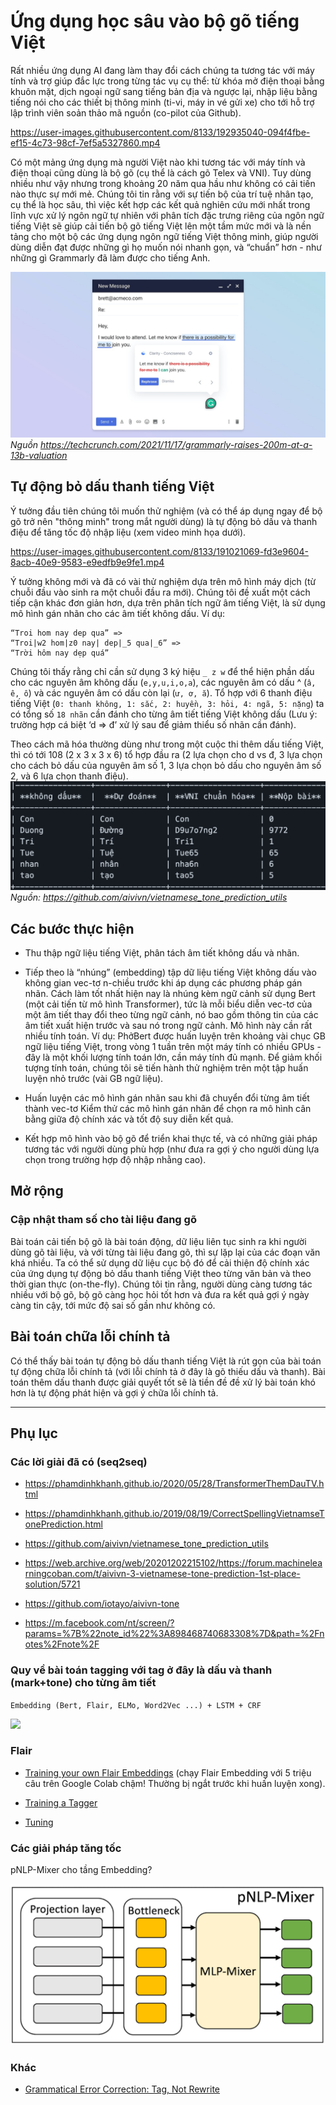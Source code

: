 # Ứng dụng học sâu vào bộ gõ tiếng Việt

Rất nhiều ứng dụng AI đang làm thay đổi cách chúng ta tương tác với máy tính và trợ giúp đắc lực trong từng tác vụ cụ thể: từ khóa mở điện thoại bằng khuôn mặt, dịch ngoại ngữ sang tiếng bản địa và ngược lại, nhập liệu bằng tiếng nói cho các thiết bị thông minh (ti-vi, máy in vé gửi xe) cho tới hỗ trợ lập trình viên soản thảo mã nguồn (co-pilot của Github).

https://user-images.githubusercontent.com/8133/192935040-094f4fbe-ef15-4c73-98cf-7ef5a5327860.mp4

Có một mảng ứng dụng mà người Việt nào khi tương tác với máy tính và điện thoại cũng dùng là bộ gõ (cụ thể là cách gõ Telex và VNI). Tuy dùng nhiều như vậy nhưng trong khoảng 20 năm qua hầu như không có cải tiến nào thực sự mới mẻ. Chúng tôi tin rằng với sự tiến bộ của trí tuệ nhân tạo, cụ thể là học sâu, thì việc kết hợp các kết quả nghiên cứu mới nhất trong lĩnh vực xử lý ngôn ngữ tự nhiên với phân tích đặc trưng riêng của ngôn ngữ tiếng Việt sẽ giúp cải tiến bộ gõ tiếng Việt lên một tầm mức mới và là nền tảng cho một bộ các ứng dụng ngôn ngữ tiếng Việt thông minh, giúp người dùng diễn đạt được những gì họ muốn nói nhanh gọn, và “chuẩn” hơn - như những gì Grammarly đã làm được cho tiếng Anh.

![](files/GrammarlyforMac_Windows_Gmail.jpg)
*Nguồn https://techcrunch.com/2021/11/17/grammarly-raises-200m-at-a-13b-valuation*

## Tự động bỏ dấu thanh tiếng Việt

Ý tưởng đầu tiên chúng tôi muốn thử nghiệm (và có thể áp dụng ngay để bộ gõ trở nên "thông minh" trong mắt người dùng) là tự động bỏ dấu và thanh điệu để tăng tốc độ nhập liệu (xem video minh họa dưới).

https://user-images.githubusercontent.com/8133/191021069-fd3e9604-8acb-40e9-9583-e9edfb9e9fe1.mp4


Ý tưởng không mới và đã có vài thử nghiệm dựa trên mô hình máy dịch (từ chuỗi đầu vào sinh ra một  chuỗi đầu ra mới). Chúng tôi đề xuất một cách tiếp cận khác đơn giản hơn, dựa trên phân tích ngữ âm tiếng Việt, là sử dụng mô hình gán nhãn cho các âm tiết không dấu. Ví dụ:
```
“Troi hom nay dep qua” => 
“Troi|w2 hom|z0 nay| dep|_5 qua|_6” => 
“Trời hôm nay dẹp quá”
```

Chúng tôi thấy rằng chỉ cần sử dụng 3 ký hiệu `_ z w` để thể hiện phần dấu cho các nguyên âm không dấu (`e,y,u,i,o,a`), các nguyên âm có dấu ^ (`â, ê, ô`) và các nguyên âm có dấu còn lại (`ư, ơ, ă`). Tổ hợp với 6 thanh điệu tiếng Việt (`0: thanh không, 1: sắc, 2: huyền, 3: hỏi, 4: ngã, 5: nặng`) ta có tổng số `18 nhãn` cần đánh cho từng âm tiết tiếng Việt không dấu (Lưu ý: trường hợp cá biệt ‘d => đ’ xử lý sau để giảm thiểu số nhãn cần đánh).

Theo cách mã hóa thường dùng như trong một cuộc thi thêm dấu tiếng Việt, thì có tới 108 (2 x 3 x 3 x 6) tổ hợp đầu ra (2 lựa chọn cho d vs đ, 3 lựa chọn cho cách bỏ dấu của nguyên âm số 1, 3 lựa chọn bỏ dấu cho nguyên âm số 2, và 6 lựa chọn thanh điệu).
![](files/aivivn-vietnamese_tone_prediction_utils.png)
*Nguồn: https://github.com/aivivn/vietnamese_tone_prediction_utils*

## Các bước thực hiện

- Thu thập ngữ liệu tiếng Việt, phân tách âm tiết không dấu và nhãn.

- Tiếp theo là “nhúng” (embedding) tập dữ liệu tiếng Việt không dấu vào không gian vec-tơ n-chiều trước khi áp dụng các phương pháp gán nhãn. Cách làm tốt nhất hiện nay là nhúng kèm ngữ cảnh sử dụng Bert (một cải tiến từ mô hình Transformer), tức là mỗi biểu diễn vec-tơ của một âm tiết thay đổi theo từng ngữ cảnh, nó bao gồm thông tin của các âm tiết xuất hiện trước và sau nó trong ngữ cảnh. Mô hình này cần rất nhiều tính toán. Ví dụ: PhởBert được huấn luyện trên khoảng vài chục GB ngữ liệu tiếng Việt, trong vòng 1 tuần trên một máy tính có nhiều GPUs - đây là một khối lượng tính toán lớn, cần máy tính đủ mạnh. Để giảm khối tượng tính toán, chúng tôi sẽ tiến hành thử nghiệm trên một tập huấn luyện nhỏ trước (vài GB ngữ liệu).

- Huấn luyện các mô hình gán nhãn sau khi đã chuyển đổi từng âm tiết thành vec-tơ
Kiểm thử các mô hình gán nhãn để chọn ra mô hình cân bằng giữa độ chính xác và tốt độ suy diễn kết quả.

- Kết hợp mô hình vào bộ gõ để triển khai thực tế, và có những giải pháp tương tác với người dùng phù hợp (như đưa ra gợi ý cho người dùng lựa chọn trong trường hợp độ nhập nhằng cao).

## Mở rộng

### Cập nhật tham số cho tài liệu đang gõ

Bài toán cải tiến bộ gõ là bài toán động, dữ liệu liên tục sinh ra khi người dùng gõ tài liệu, và với từng tài liệu đang gõ, thì sự lặp lại của các đoạn văn khá nhiều. Ta có thể sử dụng dữ liệu cục bộ đó để cải thiện độ chính xác của ứng dụng tự động bỏ dấu thanh tiếng Việt theo từng văn bản và theo thời gian thực (on-the-fly). Chúng tôi tin rằng, người dùng càng tương tác nhiều với bộ gõ, bộ gõ càng học hỏi tốt hơn và đưa ra kết quả gợi ý ngày càng tin cậy, tới mức độ sai số gần như không có.

## Bài toán chữa lỗi chính tả

Có thể thấy bài toán tự động bỏ dấu thanh tiếng Việt là rút gọn của bài toán tự động chữa lỗi chính tả (với lỗi chính tả ở đây là gõ thiếu dấu và thanh). Bài toán thêm dấu thanh được giải quyết tốt sẽ là tiền đề đề xử lý bài toán khó hơn là tự động phát hiện và gợi ý chữa lỗi chính tả.

- - -

## Phụ lục

### Các lời giải đã có (seq2seq)

- https://phamdinhkhanh.github.io/2020/05/28/TransformerThemDauTV.html

- https://phamdinhkhanh.github.io/2019/08/19/CorrectSpellingVietnamseTonePrediction.html

- https://github.com/aivivn/vietnamese_tone_prediction_utils

- https://web.archive.org/web/20201202215102/https://forum.machinelearningcoban.com/t/aivivn-3-vietnamese-tone-prediction-1st-place-solution/5721

- https://github.com/iotayo/aivivn-tone

- https://m.facebook.com/nt/screen/?params=%7B%22note_id%22%3A898468740683308%7D&path=%2Fnotes%2Fnote%2F


### Quy về bài toán tagging với tag ở đây là dấu và thanh (mark+tone) cho từng âm tiết

`Embedding (Bert, Flair, ELMo, Word2Vec ...) + LSTM + CRF`

![](https://user-images.githubusercontent.com/8133/190635037-85b32f2a-5862-411f-93bb-7079a62e8acd.jpg)


### Flair

- [Training your own Flair Embeddings](https://github.com/flairNLP/flair/blob/master/resources/docs/TUTORIAL_9_TRAINING_LM_EMBEDDINGS.md)
  (chạy Flair Embedding với 5 triệu câu trên Google Colab chậm! Thường bị ngắt trước khi huấn luyện xong).

- [Training a Tagger](https://github.com/flairNLP/flair/blob/master/resources/docs/TUTORIAL_7_TRAINING_A_MODEL.md)

- [Tuning](https://github.com/flairNLP/flair/blob/master/resources/docs/TUTORIAL_8_MODEL_OPTIMIZATION.md)


### Các giải pháp tăng tốc

pNLP-Mixer cho tầng Embedding?

![](files/pnlp-mixer.png)

### Khác

- [Grammatical Error Correction: Tag, Not Rewrite](https://aclanthology.org/020.bea-1.16.pdf)

